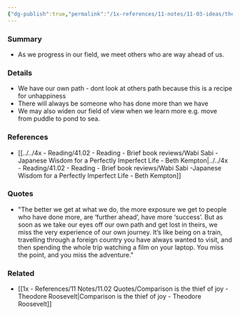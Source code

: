 ```yaml
---
{"dg-publish":true,"permalink":"/1x-references/11-notes/11-03-ideas/the-better-we-get-at-what-we-do-the-more-we-meet-people-who-have-done-more/","title":"The better we get at what we do the more we meet people who have done more","created":"2024-02-14T20:18:22.444+03:00","updated":"2024-02-14T20:18:22.444+03:00"}
---
```



### Summary
- As we progress in our field, we meet others who are way ahead of us.

### Details
- We have our own path - dont look at others path because this is a recipe for unhappiness
- There will always be someone who has done more than we have
- We may also widen our field of view when we learn more e.g. move from puddle to pond to sea. 

### References
- [[../../4x - Reading/41.02 - Reading - Brief book reviews/Wabi Sabi -Japanese Wisdom for a Perfectly Imperfect Life - Beth Kempton\|../../4x - Reading/41.02 - Reading - Brief book reviews/Wabi Sabi -Japanese Wisdom for a Perfectly Imperfect Life - Beth Kempton]]

### Quotes
- "The better we get at what we do, the more exposure we get to people who have done more, are ‘further ahead’, have more ‘success’. But as soon as we take our eyes off our own path and get lost in theirs, we miss the very experience of our own journey. It’s like being on a train, travelling through a foreign country you have always wanted to visit, and then spending the whole trip watching a film on your laptop. You miss the point, and you miss the adventure."

### Related
- [[1x - References/11 Notes/11.02 Quotes/Comparison is the thief of joy - Theodore Roosevelt\|Comparison is the thief of joy - Theodore Roosevelt]]